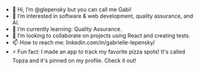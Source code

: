 - 👋 Hi, I’m @glepensky but you can call me Gabi!
- 👀 I’m interested in software & web development, quality assurance, and AI. 
- 🌱 I’m currently learning: Quality Assurance.
- 💞️ I’m looking to collaborate on projects using React and creating tests.
- 📫 How to reach me: linkedin.com/in/gabrielle-lepensky/
- ⚡ Fun fact: I made an app to track my favorite pizza spots! It's called Topza and it's pinned on my profile. Check it out!

<!---
glepensky/glepensky is a ✨ special ✨ repository because its `README.md` (this file) appears on your GitHub profile.
You can click the Preview link to take a look at your changes.
--->
